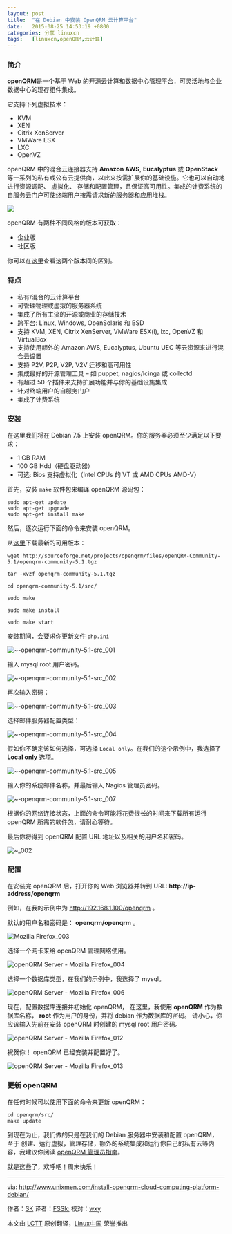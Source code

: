 ```yaml
---
layout: post
title:	"在 Debian 中安装 OpenQRM 云计算平台"
date:	2015-08-25 14:53:19 +0800 
categories:	分享 linuxcn 
tags:	[linuxcn,openQRM,云计算]
---
```



### 简介


**openQRM**是一个基于 Web 的开源云计算和数据中心管理平台，可灵活地与企业数据中心的现存组件集成。


它支持下列虚拟技术：


* KVM
* XEN
* Citrix XenServer
* VMWare ESX
* LXC
* OpenVZ


openQRM 中的混合云连接器支持 **Amazon AWS**, **Eucalyptus** 或 **OpenStack** 等一系列的私有或公有云提供商，以此来按需扩展你的基础设施。它也可以自动地进行资源调配、 虚拟化、 存储和配置管理，且保证高可用性。集成的计费系统的自服务云门户可使终端用户按需请求新的服务器和应用堆栈。


![](/Asserts/Images//attachment/album/201508/25/145323o1j0k5jjalp1l5y5.jpg)


openQRM 有两种不同风格的版本可获取：


* 企业版
* 社区版


你可以在[这里](http://www.openqrm-enterprise.com/products/edition-comparison.html)查看这两个版本间的区别。


### 特点


* 私有/混合的云计算平台
* 可管理物理或虚拟的服务器系统
* 集成了所有主流的开源或商业的存储技术
* 跨平台: Linux, Windows, OpenSolaris 和 BSD
* 支持 KVM, XEN, Citrix XenServer, VMWare ESX(i), lxc, OpenVZ 和 VirtualBox
* 支持使用额外的 Amazon AWS, Eucalyptus, Ubuntu UEC 等云资源来进行混合云设置
* 支持 P2V, P2P, V2P, V2V 迁移和高可用性
* 集成最好的开源管理工具 – 如 puppet, nagios/Icinga 或 collectd
* 有超过 50 个插件来支持扩展功能并与你的基础设施集成
* 针对终端用户的自服务门户
* 集成了计费系统


### 安装


在这里我们将在 Debian 7.5 上安装 openQRM。你的服务器必须至少满足以下要求：


* 1 GB RAM
* 100 GB Hdd（硬盘驱动器）
* 可选: Bios 支持虚拟化（Intel CPUs 的 VT 或 AMD CPUs AMD-V）


首先，安装 `make` 软件包来编译 openQRM 源码包：



```
sudo apt-get update
sudo apt-get upgrade
sudo apt-get install make

```

然后，逐次运行下面的命令来安装 openQRM。


从[这里](http://sourceforge.net/projects/openqrm/files/?source=navbar)下载最新的可用版本：



```
wget http://sourceforge.net/projects/openqrm/files/openQRM-Community-5.1/openqrm-community-5.1.tgz

tar -xvzf openqrm-community-5.1.tgz

cd openqrm-community-5.1/src/

sudo make

sudo make install

sudo make start

```

安装期间，会要求你更新文件 `php.ini`


![~-openqrm-community-5.1-src_001](/Asserts/Images//attachment/album/201508/25/145327abmqb4ubwhbqy4zb.png)


输入 mysql root 用户密码。


![~-openqrm-community-5.1-src_002](/Asserts/Images//attachment/album/201508/25/145328g7l9jwzr1ujq41wq.png)


再次输入密码：


![~-openqrm-community-5.1-src_003](/Asserts/Images//attachment/album/201508/25/145328skje6o6uv6yev107.png)


选择邮件服务器配置类型：


![~-openqrm-community-5.1-src_004](/Asserts/Images//attachment/album/201508/25/145329yzodhjj6jtrdhnrh.png)


假如你不确定该如何选择，可选择 `Local only`。在我们的这个示例中，我选择了 **Local only** 选项。


![~-openqrm-community-5.1-src_005](/Asserts/Images//attachment/album/201508/25/145330whaaajozvoahrq88.png)


输入你的系统邮件名称，并最后输入 Nagios 管理员密码。


![~-openqrm-community-5.1-src_007](/Asserts/Images//attachment/album/201508/25/145331x26w6gnuujubx633.png)


根据你的网络连接状态，上面的命令可能将花费很长的时间来下载所有运行 openQRM 所需的软件包，请耐心等待。


最后你将得到 openQRM 配置 URL 地址以及相关的用户名和密码。


![~_002](/Asserts/Images//attachment/album/201508/25/145332umuumkmr5y1t1zt4.png)


### 配置


在安装完 openQRM 后，打开你的 Web 浏览器并转到 URL: **http://ip-address/openqrm**


例如，在我的示例中为 <http://192.168.1.100/openqrm> 。


默认的用户名和密码是： **openqrm/openqrm** 。


![Mozilla Firefox_003](/Asserts/Images//attachment/album/201508/25/145333rddbcd5ppd40o5od.png)


选择一个网卡来给 openQRM 管理网络使用。


![openQRM Server - Mozilla Firefox_004](/Asserts/Images//attachment/album/201508/25/145334pigvazbaonqavo5n.png)


选择一个数据库类型，在我们的示例中，我选择了 mysql。


![openQRM Server - Mozilla Firefox_006](/Asserts/Images//attachment/album/201508/25/145334j4rfiqy5qddyz8od.png)


现在，配置数据库连接并初始化 openQRM， 在这里，我使用 **openQRM** 作为数据库名称， **root** 作为用户的身份，并将 debian 作为数据库的密码。 请小心，你应该输入先前在安装 openQRM 时创建的 mysql root 用户密码。


![openQRM Server - Mozilla Firefox_012](/Asserts/Images//attachment/album/201508/25/145335y67ax1nh6a5bbba1.png)


祝贺你！ openQRM 已经安装并配置好了。


![openQRM Server - Mozilla Firefox_013](/Asserts/Images//attachment/album/201508/25/145336i1b3dbadcvvf1c1x.png)


### 更新 openQRM


在任何时候可以使用下面的命令来更新 openQRM：



```
cd openqrm/src/
make update

```

到现在为止，我们做的只是在我们的 Debian 服务器中安装和配置 openQRM， 至于 创建、运行虚拟，管理存储，额外的系统集成和运行你自己的私有云等内容，我建议你阅读 [openQRM 管理员指南](http://www.openqrm-enterprise.com/fileadmin/Documents/Whitepaper/openQRM-Enterprise-Administrator-Guide-5.2.pdf)。


就是这些了，欢呼吧！周末快乐！




---


via: <http://www.unixmen.com/install-openqrm-cloud-computing-platform-debian/>


作者：[SK](http://www.unixmen.com/author/sk/) 译者：[FSSlc](https://github.com/FSSlc) 校对：[wxy](https://github.com/wxy)


本文由 [LCTT](https://github.com/LCTT/TranslateProject) 原创翻译，[Linux中国](http://linux.cn/) 荣誉推出
